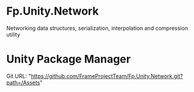 # Fp.Unity.Network
Networking data structures, serialization, interpolation and compression utility

# Unity Package Manager
Git URL: "https://github.com/FrameProjectTeam/Fp.Unity.Network.git?path=/Assets"